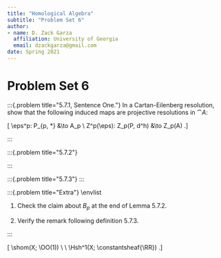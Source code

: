 ```yaml
---
title: "Homological Algebra"
subtitle: "Problem Set 6"
author:
- name: D. Zack Garza
  affiliation: University of Georgia 
  email: dzackgarza@gmail.com 
date: Spring 2021
---
```


# Problem Set 6


:::{.problem title="5.7.1, Sentence One."}
In a Cartan-Eilenberg resolution, show that the following induced maps are projective resolutions in $\cat{A}$:

\[
\eps^p: P_{p, *} &\to A_p \\
Z^p(\eps): Z_p(P, d^h) &\to Z_p(A)
.\]

:::


:::{.problem title="5.7.2"}

:::


:::{.problem title="5.7.3"}
:::



:::{.problem title="Extra"}
\envlist

1. Check the claim about $B_p$ at the end of Lemma 5.7.2.

2. Verify the remark following definition 5.7.3.

:::


\[
\shom(X; \OO(1)) \\ \\
\Hsh^1(X; \constantsheaf{\RR})
.\]

